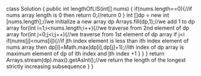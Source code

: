 class Solution {
    public int lengthOfLIS(int[] nums) {
        if(nums.length==0){//if nums array length is 0 then
            return 0;//return 0
        }
        int []dp = new int [nums.length];//we initialize a new array dp
        Arrays.fill(dp,1);//we add 1 to dp array
        for(int i=1;i<nums.length;i++){//we traverse from 2nd element of dp array
            for(int j=0;j<i;j++){//we traverse from 1st element of dp array if j<i
                if(nums[j]<nums[i]){//if jth index element is less than ith index element of nums array then
                    dp[i]=Math.max(dp[i],dp[j]+1);//ith index of dp array is maximum element of dp of ith index and jth index +1 
                }
            }
        }
        return Arrays.stream(dp).max().getAsInt();//we return the length of the longest strictly increasing subsequence
    }
} 